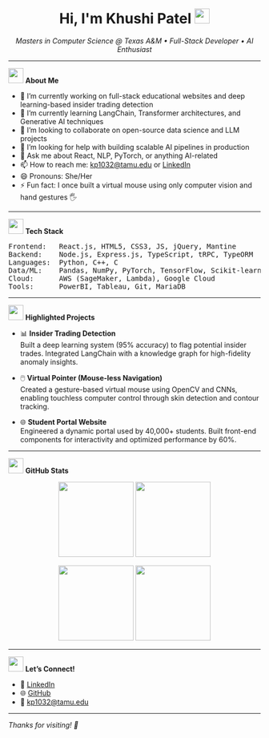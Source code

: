 <h1 align="center">Hi, I'm Khushi Patel <img src="https://media.giphy.com/media/hvRJCLFzcasrR4ia7z/giphy.gif" width="30"/></h1>

<p align="center">
  <em>Masters in Computer Science @ Texas A&M • Full-Stack Developer • AI Enthusiast</em>
</p>

---

<img src="https://media.giphy.com/media/Ll22OhMLAlVDb8UQWe/giphy.gif" width="30"> <strong>About Me</strong>  
- 🔭 I’m currently working on full-stack educational websites and deep learning-based insider trading detection  
- 🌱 I’m currently learning LangChain, Transformer architectures, and Generative AI techniques  
- 👯 I’m looking to collaborate on open-source data science and LLM projects  
- 🤔 I’m looking for help with building scalable AI pipelines in production  
- 💬 Ask me about React, NLP, PyTorch, or anything AI-related  
- 📫 How to reach me: kp1032@tamu.edu or [LinkedIn](https://www.linkedin.com/in/khushipatel10/)  
- 😄 Pronouns: She/Her  
- ⚡ Fun fact: I once built a virtual mouse using only computer vision and hand gestures 🖐️

---

<img src="https://media.giphy.com/media/IdyAQJVN2kVPNUrojM/giphy.gif" width="30"> <strong>Tech Stack</strong>  
<pre>
Frontend:   React.js, HTML5, CSS3, JS, jQuery, Mantine  
Backend:    Node.js, Express.js, TypeScript, tRPC, TypeORM  
Languages:  Python, C++, C  
Data/ML:    Pandas, NumPy, PyTorch, TensorFlow, Scikit-learn, OpenCV  
Cloud:      AWS (SageMaker, Lambda), Google Cloud  
Tools:      PowerBI, Tableau, Git, MariaDB
</pre>

---

<img src="https://media.giphy.com/media/xT0xeJpnrWC4XWblEk/giphy.gif" width="30"> <strong>Highlighted Projects</strong>  
- 📊 <strong>Insider Trading Detection</strong>  
  Built a deep learning system (95% accuracy) to flag potential insider trades. Integrated LangChain with a knowledge graph for high-fidelity anomaly insights.

- 🖱️ <strong>Virtual Pointer (Mouse-less Navigation)</strong>  
  Created a gesture-based virtual mouse using OpenCV and CNNs, enabling touchless computer control through skin detection and contour tracking.

- 🌐 <strong>Student Portal Website</strong>  
  Engineered a dynamic portal used by 40,000+ students. Built front-end components for interactivity and optimized performance by 60%.

---

<img src="https://media.giphy.com/media/3o7aD2saalBwwftBIY/giphy.gif" width="30"> <strong>GitHub Stats</strong>  
<p align="center">
  <img src="https://github-readme-stats.vercel.app/api?username=khushipatel-10&show_icons=true&theme=radical" height="150"/>
  <img src="https://github-readme-stats.vercel.app/api/top-langs/?username=khushipatel-10&layout=compact&theme=radical" height="150"/>
</p>

<p align="center">
  <img src="https://github-readme-streak-stats.herokuapp.com/?user=khushipatel-10&theme=radical" height="150"/>
  <img src="https://github-profile-summary-cards.vercel.app/api/cards/profile-details?username=khushipatel-10&theme=radical" height="150"/>
</p>

---

<img src="https://media.giphy.com/media/3o6ZtaO9BZHcOjmErm/giphy.gif" width="30"> <strong>Let’s Connect!</strong>  
- 💼 <a href="https://www.linkedin.com/in/khushipatel10/">LinkedIn</a>  
- 🌐 <a href="https://github.com/khushipatel-10">GitHub</a>  
- 📧 kp1032@tamu.edu  

---

<em>Thanks for visiting! 🌟</em>
